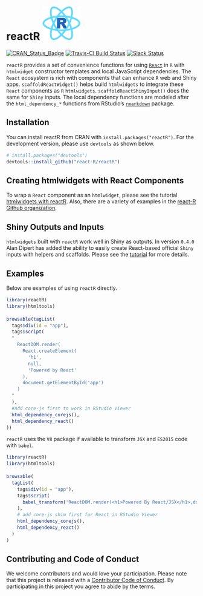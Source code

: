 
# reactR <img src="vignettes/logo.svg" alt="reactR logo" width="100px" />

<!-- README.md is generated from README.Rmd. Please edit that file -->

[![CRAN\_Status\_Badge](https://www.r-pkg.org/badges/version/reactR)](https://cran.r-project.org/package=reactR)
[![Travis-CI Build
Status](https://travis-ci.org/react-R/reactR.svg?branch=master)](https://travis-ci.org/react-R/reactR)
[![Slack
Status](https://reactr-slackin.herokuapp.com/badge.svg)](https://reactr-slackin.herokuapp.com/)

`reactR` provides a set of convenience functions for using
[`React`](https://facebook.github.io/react) in `R` with `htmlwidget`
constructor templates and local JavaScript dependencies. The `React`
ecosystem is rich with components that can enhance `R` web and Shiny
apps. `scaffoldReactWidget()` helps build `htmlwidgets` to integrate
these `React` components as `R` `htmlwidgets`.
`scaffoldReactShinyInput()` does the same for `Shiny` inputs. The local
dependency functions are modeled after the `html_dependency_*` functions
from RStudio’s [`rmarkdown`](https://github.com/rstudio/rmarkdown)
package.

## Installation

You can install reactR from CRAN with `install.packages("reactR")`. For
the development version, please use `devtools` as shown below.

``` r
# install.packages("devtools")
devtools::install_github("react-R/reactR")
```

## Creating htmlwidgets with React Components

To wrap a `React` component as an `htmlwidget`, please see the tutorial
[htmlwidgets with
reactR](https://react-r.github.io/reactR/articles/intro_htmlwidgets.html).
Also, there are a variety of examples in the [react-R Github
organization](https://github.com/react-R).

## Shiny Outputs and Inputs

`htmlwidgets` built with `reactR` work well in Shiny as outputs. In
version `0.4.0` Alan Dipert has added the ability to easily create
React-based official `Shiny` inputs with helpers and scaffolds. Please
see the
[tutorial](https://react-r.github.io/reactR/articles/intro_inputs.html)
for more details.

## Examples

Below are examples of using `reactR` directly.

``` r
library(reactR)
library(htmltools)

browsable(tagList(
  tags$div(id = "app"),
  tags$script(
  "
    ReactDOM.render(
      React.createElement(
        'h1',
        null,
        'Powered by React'
      ),
      document.getElementById('app')
    )
  "
  ),
  #add core-js first to work in RStudio Viewer
  html_dependency_corejs(),
  html_dependency_react()
))
```

`reactR` uses the `V8` package if available to transform `JSX` and
`ES2015` code with `babel`.

``` r
library(reactR)
library(htmltools)

browsable(
  tagList(
    tags$div(id = "app"),
    tags$script(
      babel_transform('ReactDOM.render(<h1>Powered By React/JSX</h1>,document.getElementById("app"))')
    ),
    # add core-js shim first for React in RStudio Viewer
    html_dependency_corejs(),
    html_dependency_react()
  )
)
```

## Contributing and Code of Conduct

We welcome contributors and would love your participation. Please note
that this project is released with a [Contributor Code of
Conduct](https://github.com/react-R/reactR/blob/master/CONDUCT.md). By
participating in this project you agree to abide by the terms.
